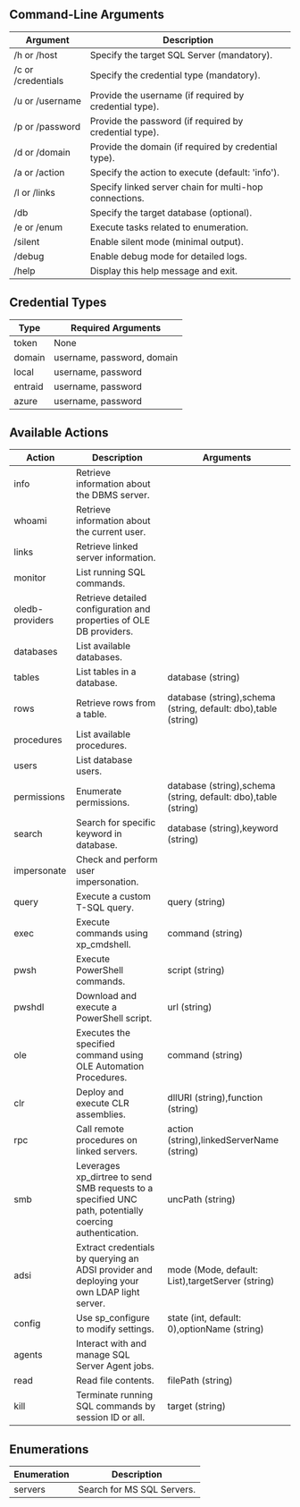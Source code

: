 ## Command-Line Arguments

| Argument           | Description                                            |
| ------------------ | ------------------------------------------------------ |
| /h or /host        | Specify the target SQL Server (mandatory).             |
| /c or /credentials | Specify the credential type (mandatory).               |
| /u or /username    | Provide the username (if required by credential type). |
| /p or /password    | Provide the password (if required by credential type). |
| /d or /domain      | Provide the domain (if required by credential type).   |
| /a or /action      | Specify the action to execute (default: 'info').       |
| /l or /links       | Specify linked server chain for multi-hop connections. |
| /db                | Specify the target database (optional).                |
| /e or /enum        | Execute tasks related to enumeration.                  |
| /silent            | Enable silent mode (minimal output).                   |
| /debug             | Enable debug mode for detailed logs.                   |
| /help              | Display this help message and exit.                    |


## Credential Types

| Type    | Required Arguments         |
| ------- | -------------------------- |
| token   | None                       |
| domain  | username, password, domain |
| local   | username, password         |
| entraid | username, password         |
| azure   | username, password         |


## Available Actions

| Action          | Description                                                                                             | Arguments                                                      |
| --------------- | ------------------------------------------------------------------------------------------------------- | -------------------------------------------------------------- |
| info            | Retrieve information about the DBMS server.                                                             |                                                                |
| whoami          | Retrieve information about the current user.                                                            |                                                                |
| links           | Retrieve linked server information.                                                                     |                                                                |
| monitor         | List running SQL commands.                                                                              |                                                                |
| oledb-providers | Retrieve detailed configuration and properties of OLE DB providers.                                     |                                                                |
| databases       | List available databases.                                                                               |                                                                |
| tables          | List tables in a database.                                                                              | database (string)                                              |
| rows            | Retrieve rows from a table.                                                                             | database (string),schema (string, default: dbo),table (string) |
| procedures      | List available procedures.                                                                              |                                                                |
| users           | List database users.                                                                                    |                                                                |
| permissions     | Enumerate permissions.                                                                                  | database (string),schema (string, default: dbo),table (string) |
| search          | Search for specific keyword in database.                                                                | database (string),keyword (string)                             |
| impersonate     | Check and perform user impersonation.                                                                   |                                                                |
| query           | Execute a custom T-SQL query.                                                                           | query (string)                                                 |
| exec            | Execute commands using xp_cmdshell.                                                                     | command (string)                                               |
| pwsh            | Execute PowerShell commands.                                                                            | script (string)                                                |
| pwshdl          | Download and execute a PowerShell script.                                                               | url (string)                                                   |
| ole             | Executes the specified command using OLE Automation Procedures.                                         | command (string)                                               |
| clr             | Deploy and execute CLR assemblies.                                                                      | dllURI (string),function (string)                              |
| rpc             | Call remote procedures on linked servers.                                                               | action (string),linkedServerName (string)                      |
| smb             | Leverages xp_dirtree to send SMB requests to a specified UNC path, potentially coercing authentication. | uncPath (string)                                               |
| adsi            | Extract credentials by querying an ADSI provider and deploying your own LDAP light server.              | mode (Mode, default: List),targetServer (string)               |
| config          | Use sp_configure to modify settings.                                                                    | state (int, default: 0),optionName (string)                    |
| agents          | Interact with and manage SQL Server Agent jobs.                                                         |                                                                |
| read            | Read file contents.                                                                                     | filePath (string)                                              |
| kill            | Terminate running SQL commands by session ID or all.                                                    | target (string)                                                |

## Enumerations

| Enumeration | Description                |
| ----------- | -------------------------- |
| servers     | Search for MS SQL Servers. |
